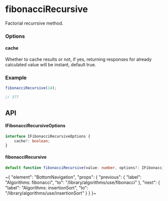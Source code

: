 
# fibonacciRecursive

Factorial recurrsive method.

### Options

#### cache

Whether to cache results or not, if yes, returning responses for already calculated value will be instant, default true.

### Example

```ts
fibonacciRecursive(14);

// 377
```

## API

#### IFibonacciRecursiveOptions

```ts
interface IFibonacciRecursiveOptions {
    cache?: boolean;
}
```

#### fibonacciRecursive

```ts
default function fibonacciRecursive(value: number, options?: IFibonacciRecursiveOptions): number;
```


~{
  "element": "BottomNavigation",
  "props": {
    "previous": {
      "label": "Algorithms: fibonacci",
      "to": "/library/algorithms/use/fibonacci"
    },
    "next": {
      "label": "Algorithms: insertionSort",
      "to": "/library/algorithms/use/insertionSort"
    }
  }
}~
